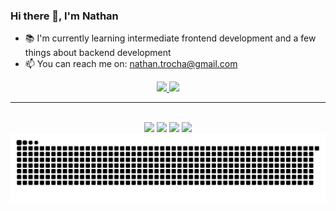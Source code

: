 ### Hi there 👋, I'm Nathan

- 📚 I'm currently learning intermediate frontend development and a few things about backend development
- 📫 You can reach me on: nathan.trocha@gmail.com
<div align="center">
  <a href="https://github.com/nathions">
  <img height="180em" src="https://github-readme-stats.vercel.app/api?username=nathions&show_icons=true&theme=radical&include_all_commits=true&count_private=true"/>
  <img height="180em" src="https://github-readme-stats.vercel.app/api/top-langs/?username=nathions&layout=compact&langs_count=7&theme=radical"/>
</div>
<div> 

<hr>
</br>
<div align="center" margin="5px">
  <a href="https://instagram.com/nathan_tr" target="_blank"><img src="https://img.shields.io/badge/-Instagram-%23E4405F?style=for-the-badge&logo=instagram&logoColor=white" target="_blank"></a>
 	<a href="https://www.twitch.tv/nathionss" target="_blank"><img src="https://img.shields.io/badge/Twitch-9146FF?style=for-the-badge&logo=twitch&logoColor=white" target="_blank"></a>
  <a href = "mailto:nathan.trocha@gmail.com"><img src="https://img.shields.io/badge/-Gmail-%23333?style=for-the-badge&logo=gmail&logoColor=white" target="_blank"></a>
  <a href="https://www.linkedin.com/in/nathan-tavares-rocha-b45835213/" target="_blank"><img src="https://img.shields.io/badge/-LinkedIn-%230077B5?style=for-the-badge&logo=linkedin&logoColor=white" target="_blank"></a> 
 </div
 
 ![Snake animation](https://github.com/nathions/nathions/blob/output/github-contribution-grid-snake.svg)
  
</div>
